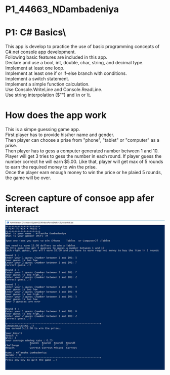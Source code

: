 # P1_44663_NDambadeniya
# P1: C# Basics\
This app is develop to practice the use of basic programming concepts of C#.net console app development. \
Following basic features are included in this app.  \
  Declare and use a bool, int, double, char, string, and decimal type. \
  Implement at least one loop. \
  Implement at least one if or if-else branch with conditions. \
  Implement a switch statement. \
  Implement a simple function calculation. \
  Use Console.WriteLine and Console.ReadLine. \
  Use string interpolation ($"") and \n or \t. 

# How does the app work
This is a simpe guessing game app.\
First player has to provide his/her name and gender.\
Then player can choose a prise from "phone", "tablet" or "computer" as a prise.\
Then player has to gess a computer generated number between 1 and 10. Player will get 3 tries to gess the number in each round. If player guess the number correct he will earn $5.00. Like that, player will get max of 5 rounds to earn the required money to win the prise. \
Once the player earn enough money to win the price or he plaied 5 rounds, the game will be over.

# Screen capture of consoe app afer interact
![alt text](https://github.com/NilanthaD/P1_44663_NDambadeniya/blob/master/image/ScreenCapture.JPG)
